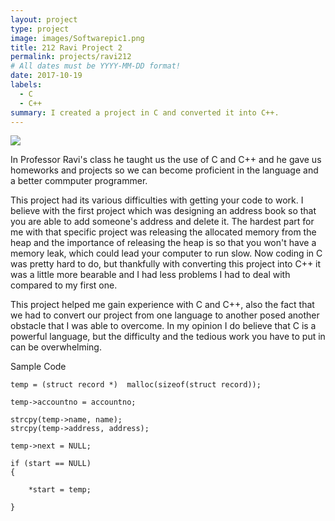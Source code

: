 ```yaml
---
layout: project
type: project
image: images/Softwarepic1.png
title: 212 Ravi Project 2
permalink: projects/ravi212
# All dates must be YYYY-MM-DD format!
date: 2017-10-19
labels:
  - C
  - C++
summary: I created a project in C and converted it into C++.
---
```


<div class="ui large rounded images">
  <img class="ui image" src="../images/Softwarepic2.png">
</div>


In Professor Ravi's class he taught us the use of C and C++ and he gave us homeworks and projects so we can become proficient in the language and a better commputer programmer.

This project had its various difficulties with getting your code to work. I believe with the first project which was designing an address book so that you are able to add someone's address and delete it. The hardest part for me with that specific project was releasing the allocated memory from the heap and the importance of releasing the heap is so that you won't have a memory leak, which could lead your computer to run slow. Now coding in C was pretty hard to do, but thankfully with converting this project into C++ it was a little more bearable and I had less problems I had to deal with compared to my first one. 

This project helped me gain experience with C and C++, also the fact that we had to convert our project from one language to another posed another obstacle that I was able to overcome. In my opinion I do believe that C is a powerful language, but the difficulty and the tedious work you have to put in can be overwhelming.
 
Sample Code

    temp = (struct record *)  malloc(sizeof(struct record));

    temp->accountno = accountno;

    strcpy(temp->name, name);
    strcpy(temp->address, address);

    temp->next = NULL;

    if (start == NULL)
    {

        *start = temp;

    }
